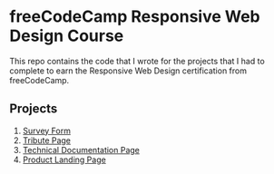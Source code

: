 # freeCodeCamp Responsive Web Design Course

This repo contains the code that I wrote for the projects that I had to complete to earn the Responsive Web Design certification from freeCodeCamp.

## Projects

1. [Survey Form](https://github.com/libbi-mylah/fcc-01-responsive-web-design/tree/main/project-01-survey-form)
2. [Tribute Page](https://github.com/libbi-mylah/fcc-01-responsive-web-design/tree/main/project-02-tribute-page)
3. [Technical Documentation Page](https://github.com/libbi-mylah/fcc-01-responsive-web-design/tree/main/project-03-technical-documentation-page)
4. [Product Landing Page](https://github.com/libbi-mylah/fcc-01-responsive-web-design/tree/main/project-04-product-landing-page)